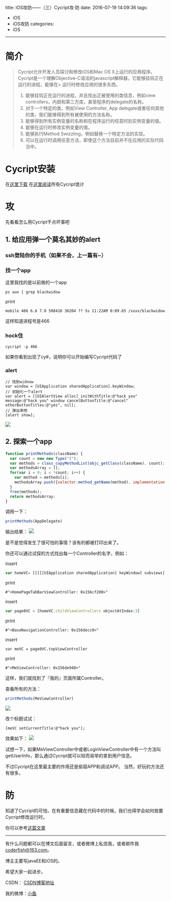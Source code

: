 title: iOS攻防——（三）Cycript攻·防
date: 2016-07-19 14:09:36
tags:
  - iOS
  - iOS攻防
categories:
  - iOS
---

# 简介
> Cycript允许开发人员探讨和修改iOS和Mac OS X上运行的应用程序。
> Cycript是一个理解Objective-C语法的javascript解释器，它能够挂钩正在运行的进程，能够在> 运行时修改应用的很多东西。
> 
> 1. 能够挂钩正在运行的进程，并且找出正被使用的类信息，例如view controllers，内部和第三方库，甚至程序的delegate的名称。
> 2. 对于一个特定的类，例如View Controller, App delegate或者任何其他的类，我们能够得到所有被使用的方法名称。
> 3. 能够得到所有实例变量的名称和在程序运行的任意时刻实例变量的值。
> 4. 能够在运行时修改实例变量的值。
> 5. 能够执行Method Swizzling，例如替换一个特定方法的实现。
> 6. 可以在运行时调用任意方法，即使这个方法目前并不在应用的实际代码当中。

<!--more-->

# Cycript安装
在[这里下载](http://www.cycript.org)
在[这里阅读]()所有Cycript诡计

# 攻
先看看怎么用Cycript干点坏事吧

## 1. 给应用弹一个莫名其妙的alert

### ssh登陆你的手机（如果不会，上一篇有~）
### 找一个app
这里我找的是以前做的一个app

```
ps aux | grep blackwidow
```
	
print

```
mobile 466 6.6 7.0 508416 36204 ?? Ss 11:22AM 0:09.65 /xxxx/blackwidow
```
	
这样知道进程号是466
	
### hock住

```
cycript -p 466
```
	
如果你看到出现了cy#，说明你可以开始编写Cycript代码了
	
### alert

```objc
// 找到widnow
var window = [UIApplication sharedApplication].keyWindow;
// 初始化一个alert
var alert = [[UIAlertView alloc] initWithTitle:@"hack you" message:@"hack you" window cancelButtonTitle:@"cancel" otherButtonTitles:@"yes", nil];
// 弹出来吧
[alert show];
```
	
![](http://7xt4xp.com1.z0.glb.clouddn.com/blog_iOS%E6%94%BB%E9%98%B2%E2%80%94%E2%80%94%EF%BC%88%E4%B8%89%EF%BC%89Cycript%E6%94%BB%C2%B7%E9%98%B2-01.PNG-w375)
	
	
## 2. 探索一个app

```javascript
function printMethods(className) {
  var count = new new Type("I");
  var methods = class_copyMethodList(objc_getClass(className), count);
  var methodsArray = [];
  for(var i = 0; i < *count; i++) {
    var method = methods[i];
    methodsArray.push({selector:method_getName(method), implementation:method_getImplementation(method)});
  }
  free(methods);
  return methodsArray;
}
```

调用一下：
```javascript
printMethods(AppDelegate)
```

输出结果：
![](http://7xt4xp.com1.z0.glb.clouddn.com/blog_iOS%E6%94%BB%E9%98%B2%E2%80%94%E2%80%94%EF%BC%88%E4%B8%89%EF%BC%89Cycript%E6%94%BB%C2%B7%E9%98%B2-02.png)

是不是觉得发生了很可怕的事情？该有的都被打印出来了。

你还可以通过试探的方式找出每一个Controller的名字，例如：

insert

```javascript
var homeVC= [[[[[UIApplication sharedApplication] keyWindow] subviews] objectAtIndex:0] nextResponder];
```

print

```
#"<HomePageTabBarViewController: 0x156cf200>"
```

insert

```javascript
var page0VC = [homeVC.childViewControllers objectAtIndex:3]
```

print

```
#"<BaseNavigationController: 0x156decc0>"
```

insert
```
var meVC = page0VC.topViewController
```

print
```
#"<MeViewController: 0x156de940>"
```

这样，我们就找到了『我的』页面所属Controller。

查看所有的方法：

```javascript
printMethods(MeViewController)
```

![](http://7xt4xp.com1.z0.glb.clouddn.com/blog_iOS%E6%94%BB%E9%98%B2%E2%80%94%E2%80%94%EF%BC%88%E4%B8%89%EF%BC%89Cycript%E6%94%BB%C2%B7%E9%98%B2-02.png)

改个标题试试：

```objc
[meVC setCurrentTitle:@"hack you"];
```

效果如下：
![](http://7xt4xp.com1.z0.glb.clouddn.com/blog_iOS%E6%94%BB%E9%98%B2%E2%80%94%E2%80%94%EF%BC%88%E4%B8%89%EF%BC%89Cycript%E6%94%BB%C2%B7%E9%98%B2-04.PNG-w375)

试想一下，如果MeViewController中或者LoginViewController中有一个方法叫getUserInfo，那么通过Cycript就可以轻而易举的拿到用户信息。

不过Cycript在这里最主要的作用还是偷窥APP和调试APP。
当然，好玩的方法还有很多。


# 防
知道了Cycript的可怕，在有重要信息藏在代码中的时候，我们也得学会如何放置Cycript修改运行时。

你可以参考[这篇文章](http://www.cocoachina.com/ios/20150511/11801.html)


----

有什么问题都可以在博文后面留言，或者微博上私信我，或者邮件我<coderfish@163.com>。

博主主要写javaEE和iOS的。

希望大家一起进步。

CSDN： [CSDN博客地址](http://blog.csdn.net/u010127917)

我的微博：[小鱼](http://weibo.com/coderfish/)


